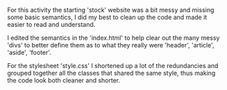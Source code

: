 For this activity the starting 'stock' website was a bit messy and missing some basic semantics, I did my best to clean up the code and made it easier to read and understand.

I edited the semantics in the 'index.html' to help clear out the many messy 'divs' to better define them as to what they really were 'header', 'article', 'aside', 'footer'.

For the stylesheet 'style.css' I shortened up a lot of the redundancies and grouped together all the classes that shared the same style, thus making the code look both cleaner and shorter.
